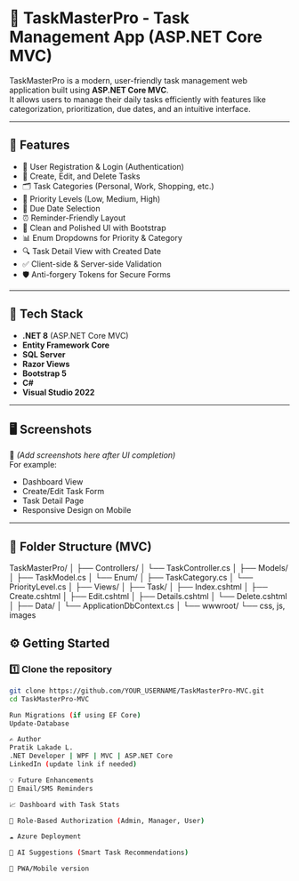 # 📝 TaskMasterPro - Task Management App (ASP.NET Core MVC)

TaskMasterPro is a modern, user-friendly task management web application built using **ASP.NET Core MVC**.  
It allows users to manage their daily tasks efficiently with features like categorization, prioritization, due dates, and an intuitive interface.

---

## 🚀 Features

- 🔐 User Registration & Login (Authentication)
- 📌 Create, Edit, and Delete Tasks
- 🗂 Task Categories (Personal, Work, Shopping, etc.)
- 🚦 Priority Levels (Low, Medium, High)
- 📅 Due Date Selection
- ⏰ Reminder-Friendly Layout
- 🎨 Clean and Polished UI with Bootstrap
- 📊 Enum Dropdowns for Priority & Category
- 🔍 Task Detail View with Created Date
- ✅ Client-side & Server-side Validation
- 🛡️ Anti-forgery Tokens for Secure Forms

---

## 🧰 Tech Stack

- **.NET 8** (ASP.NET Core MVC)
- **Entity Framework Core**
- **SQL Server**
- **Razor Views**
- **Bootstrap 5**
- **C#**
- **Visual Studio 2022**

---

## 🖥️ Screenshots

📌 _(Add screenshots here after UI completion)_  
For example:
- Dashboard View  
- Create/Edit Task Form  
- Task Detail Page  
- Responsive Design on Mobile

---

## 📁 Folder Structure (MVC)
TaskMasterPro/ │ ├── Controllers/ │ └── TaskController.cs │ ├── Models/ │ ├── TaskModel.cs │ 
└── Enum/ │ ├── TaskCategory.cs │ └── PriorityLevel.cs │ 
├── Views/ │ ├── Task/ │ ├── Index.cshtml │ ├── Create.cshtml │ ├── Edit.cshtml │ ├── Details.cshtml │ └── Delete.cshtml │
├── Data/ │ └── ApplicationDbContext.cs │ └── wwwroot/ └── css, js, images

## ⚙️ Getting Started

### 1️⃣ Clone the repository

```bash
git clone https://github.com/YOUR_USERNAME/TaskMasterPro-MVC.git
cd TaskMasterPro-MVC

Run Migrations (if using EF Core)
Update-Database

✍️ Author
Pratik Lakade L.
.NET Developer | WPF | MVC | ASP.NET Core
LinkedIn (update link if needed)

💡 Future Enhancements
🔔 Email/SMS Reminders

📈 Dashboard with Task Stats

👥 Role-Based Authorization (Admin, Manager, User)

☁️ Azure Deployment

🤖 AI Suggestions (Smart Task Recommendations)

📱 PWA/Mobile version

